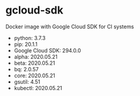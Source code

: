 # gcloud-sdk
Docker image with Google Cloud SDK for CI systems

- python: 3.7.3
- pip: 20.1.1
- Google Cloud SDK: 294.0.0
- alpha: 2020.05.21
- beta: 2020.05.21
- bq: 2.0.57
- core: 2020.05.21
- gsutil: 4.51
- kubectl: 2020.05.21

